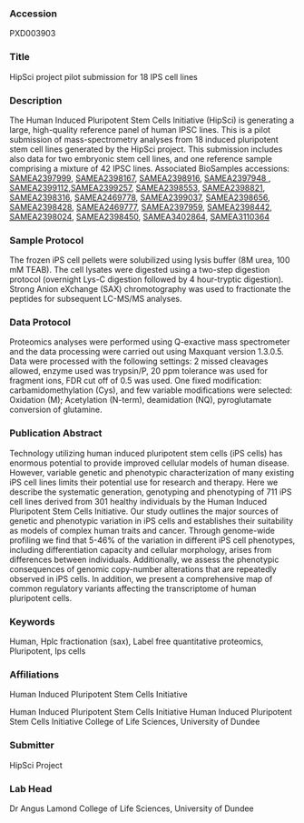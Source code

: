 ### Accession
PXD003903

### Title
HipSci project pilot submission for 18 IPS cell lines

### Description
The Human Induced Pluripotent Stem Cells Initiative (HipSci) is generating a large, high-quality reference panel of human IPSC lines. This is a pilot submission of mass-spectrometry analyses from 18 induced pluripotent stem cell lines generated by the HipSci project. This submission includes also data for two embryonic stem cell lines, and one reference sample comprising a mixture of 42 IPSC lines. Associated BioSamples accessions: <a href="http://www.ebi.ac.uk/biosamples/sample/SAMEA2397999">SAMEA2397999</a>, <a href="http://www.ebi.ac.uk/biosamples/sample/SAMEA2398167">SAMEA2398167</a>, <a href="http://www.ebi.ac.uk/biosamples/sample/SAMEA2398916">SAMEA2398916</a>, <a href="http://www.ebi.ac.uk/biosamples/sample/SAMEA2397948"> SAMEA2397948 </a>, <a href="http://www.ebi.ac.uk/biosamples/sample/SAMEA2399112">SAMEA2399112</a>,<a href="http://www.ebi.ac.uk/biosamples/sample/SAMEA2399257">SAMEA2399257</a>, <a href="http://www.ebi.ac.uk/biosamples/sample/SAMEA2398553">SAMEA2398553</a>, <a href="http://www.ebi.ac.uk/biosamples/sample/SAMEA2398821">SAMEA2398821</a>, <a href="http://www.ebi.ac.uk/biosamples/sample/SAMEA2398316">SAMEA2398316</a>, <a href="http://www.ebi.ac.uk/biosamples/sample/SAMEA2469778">SAMEA2469778</a>, <a href="http://www.ebi.ac.uk/biosamples/sample/SAMEA2399037">SAMEA2399037</a>, <a href="http://www.ebi.ac.uk/biosamples/sample/SAMEA2398656">SAMEA2398656</a>, <a href="http://www.ebi.ac.uk/biosamples/sample/SAMEA2398428">SAMEA2398428</a>, <a href="http://www.ebi.ac.uk/biosamples/sample/SAMEA2469777">SAMEA2469777</a>, <a href="http://www.ebi.ac.uk/biosamples/sample/SAMEA2397959">SAMEA2397959</a>, <a href="http://www.ebi.ac.uk/biosamples/sample/SAMEA2398442">SAMEA2398442</a>, <a href="http://www.ebi.ac.uk/biosamples/sample/SAMEA2398024">SAMEA2398024</a>, <a href="http://www.ebi.ac.uk/biosamples/sample/SAMEA2398450">SAMEA2398450</a>, <a href="http://www.ebi.ac.uk/biosamples/sample/SAMEA3402864">SAMEA3402864</a>, <a href="http://www.ebi.ac.uk/biosamples/sample/SAMEA3110364">SAMEA3110364</a>

### Sample Protocol
The frozen iPS cell pellets were solubilized using lysis buffer (8M urea, 100 mM TEAB). The cell lysates were digested using a two-step digestion protocol (overnight Lys-C digestion followed by 4 hour-tryptic digestion). Strong Anion eXchange (SAX) chromotography was used to fractionate the peptides for subsequent LC-MS/MS analyses.

### Data Protocol
Proteomics analyses were performed using Q-exactive mass spectrometer and the data processing were carried out using Maxquant version 1.3.0.5. Data were processed with the following settings: 2 missed cleavages allowed, enzyme used was trypsin/P, 20 ppm tolerance was used for fragment ions, FDR cut off of 0.5 was used. One fixed modification: carbamidomethylation (Cys), and few variable modifications were selected: Oxidation (M); Acetylation (N-term), deamidation (NQ), pyroglutamate conversion of glutamine.

### Publication Abstract
Technology utilizing human induced pluripotent stem cells (iPS cells) has enormous potential to provide improved cellular models of human disease. However, variable genetic and phenotypic characterization of many existing iPS cell lines limits their potential use for research and therapy. Here we describe the systematic generation, genotyping and phenotyping of 711 iPS cell lines derived from 301 healthy individuals by the Human Induced Pluripotent Stem Cells Initiative. Our study outlines the major sources of genetic and phenotypic variation in iPS cells and establishes their suitability as models of complex human traits and cancer. Through genome-wide profiling we find that 5-46% of the variation in different iPS cell phenotypes, including differentiation capacity and cellular morphology, arises from differences between individuals. Additionally, we assess the phenotypic consequences of genomic copy-number alterations that are repeatedly observed in iPS cells. In addition, we present a comprehensive map of common regulatory variants affecting the transcriptome of human pluripotent cells.

### Keywords
Human, Hplc fractionation (sax), Label free quantitative proteomics, Pluripotent, Ips cells

### Affiliations
Human Induced Pluripotent Stem Cells Initiative

Human Induced Pluripotent Stem Cells Initiative
Human Induced Pluripotent Stem Cells Initiative
College of Life Sciences, University of Dundee

### Submitter
HipSci Project

### Lab Head
Dr Angus Lamond
College of Life Sciences, University of Dundee


